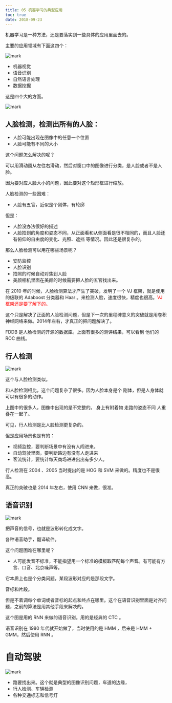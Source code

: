 ```yaml
---
title: 05 机器学习的典型应用
toc: true
date: 2018-09-23
---
```

机器学习是一种方法，还是要落实到一些具体的应用里面去的。

主要的应用领域有下面这四个：

![mark](http://pacdb2bfr.bkt.clouddn.com/blog/image/180923/D2CC7dbgB0.png?imageslim)

- 机器视觉
- 语音识别
- 自然语言处理
- 数据挖掘

这是四个大的方面。

![mark](http://pacdb2bfr.bkt.clouddn.com/blog/image/180923/9G3FE0fLFl.png?imageslim)






## 人脸检测，检测出所有的人脸：

- 人脸可能出现在图像中的任意一个位置
- 人脸可能有不同的大小

这个问题怎么解决的呢？

可以用滑动窗从左往右滑动，然后对窗口中的图像进行分类，是人脸或者不是人脸。

因为要对应人脸大小的问题，因此要对这个矩形框进行缩放。

人脸检测的一些困难：

- 人脸有五官，近似是个刚体，有轮廓

但是：

- 人脸没办法很好的描述
- 人脸拍到的角度和姿态不同，从正面看和从侧面看是很不相同的，而且人脸还有俯仰的自由度的变化、光照、遮挡 等情况。因此还是很复杂的。

那么人脸检测可以用在哪些场景呢？

- 安防监控
- 人脸识别
- 拍照的时候自动对焦到人脸
- 美颜相机里面在美颜的时候需要把人脸的五官找出来。

在 2010 年的时候，人脸检测算法才产生了突破，发明了一个 VJ 框架，就是使用的级联的 Adaboost 分类器和 Haar 。来检测人脸，速度很快，精度也很高。<span style="color:red;">VJ 框架还是要了解下的。</span>

这个只是解决了正面的人脸检测问题，但是下一次的里程碑意义的突破就是用卷积神经网络来做。2014年左右，才真正的把问题解决了。

FDDB 是人脸检测的开源的数据库。上面有很多的测评结果，可以看到 他们的 ROC 曲线。






## 行人检测

![mark](http://pacdb2bfr.bkt.clouddn.com/blog/image/180923/ilh4EGD6b5.png?imageslim)

这个与人脸检测类似。

和人脸检测相比，这个问题复杂了很多。因为人脸本身是个 刚体，但是人身体就可以有很多的动作。

上图中的很多人，图像中出现的是不完整的。
身上有附着物
走路的姿态不同
人重叠在一起了。


可见，行人检测是比人脸检测更复杂的。

但是应用场景也是有的：

- 视频监控，要判断场景中有没有人闯进来。
- 自动驾驶里面，要判断路边有没有人走进来
- 客流统计，要统计每天商场进进出出有多少人。

行人检测在 2004 、2005 当时提出的是  HOG 和 SVM 来做的。精度也不是很高。

真正的突破也是 2014 年左右，使用 CNN 来做，很准。






## 语音识别

![mark](http://pacdb2bfr.bkt.clouddn.com/blog/image/180923/1ckFcI9iD9.png?imageslim)

把声音的信号，也就是波形转化成文字。

各种语音助手，翻译软件。

这个问题困难在哪里呢？

- 人可能发音不标准，不能指望用一个标准的模板取匹配每个声音。有可能有方言、口音、北京噪声等。


它本质上也是个分类问题，某段波形对应的是那段文字。

音标和片段。

但是不着调每个单词或者音标的起点和终点在哪里。这个在语音识别里面是对齐问题，之前的算法是用其他手段来解决的。

这个图是用的 RNN 来做的语音识别。用的是经典的 CTC 。

语音识别在 1980 年代就开始做了，当时使用的是  HMM ，后来是 HMM + GMM，然后使用 RNN 。


# 自动驾驶

![mark](http://pacdb2bfr.bkt.clouddn.com/blog/image/180923/khDkehdEIL.png?imageslim)

- 路要找出来。这个就是典型的图像识别问题，车道的边缘，
- 行人检测、车辆检测
- 各种交通标志和信号灯
